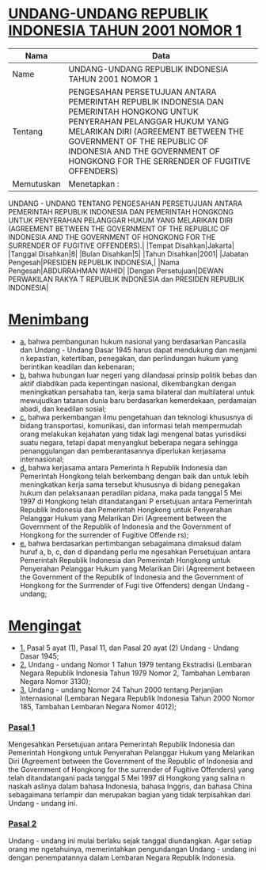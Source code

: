 # [UNDANG-UNDANG REPUBLIK INDONESIA TAHUN 2001 NOMOR 1](http://example.org/legal/peraturan/uu/2001/1)

| Nama | Data |
| ------ | ----- |
|Name|UNDANG-UNDANG REPUBLIK INDONESIA TAHUN 2001 NOMOR 1|
|Tentang| PENGESAHAN PERSETUJUAN ANTARA PEMERINTAH REPUBLIK INDONESIA DAN PEMERINTAH HONGKONG UNTUK PENYERAHAN PELANGGAR HUKUM YANG MELARIKAN DIRI (AGREEMENT BETWEEN THE GOVERNMENT OF THE REPUBLIC OF INDONESIA AND THE GOVERNMENT OF HONGKONG FOR THE SERRENDER OF FUGITIVE OFFENDERS)|
|Memutuskan|Menetapkan :
UNDANG - UNDANG TENTANG PENGESAHAN PERSETUJUAN ANTARA PEMERINTAH REPUBLIK
INDONESIA DAN PEMERINTAH HONGKONG UNTUK PENYERAHAN PELANGGAR HUKUM YANG
MELARIKAN DIRI (AGREEMENT BETWEEN THE GOVERNMENT OF THE REPUBLIC OF INDONESIA
AND THE GOVERNMENT OF HONGKONG FOR THE SURRENDER OF FUGITIVE OFFENDERS).|
|Tempat Disahkan|Jakarta|
|Tanggal Disahkan|8|
|Bulan Disahkan|5|
|Tahun Disahkan|2001|
|Jabatan Pengesah|PRESIDEN REPUBLIK INDONESIA,|
|Nama Pengesah|ABDURRAHMAN WAHID|
|Dengan Persetujuan|DEWAN PERWAKILAN RAKYA T
REPUBLIK INDONESIA
dan
PRESIDEN REPUBLIK INDONESIA|
# [Menimbang](http://example.org/legal/peraturan/uu/2001/1/menimbang)

* [a.](http://example.org/legal/peraturan/uu/2001/1/menimbang/huruf/a) bahwa pembangunan hukum nasional yang berdasarkan Pancasila dan Undang - Undang Dasar 1945 harus dapat mendukung dan menjami n kepastian, ketertiban, penegakan, dan perlindungan hukum yang berintikan keadilan dan kebenaran;
* [b.](http://example.org/legal/peraturan/uu/2001/1/menimbang/huruf/b) bahwa hubungan luar negeri yang dilandasai prinsip politik bebas dan aktif diabdikan pada kepentingan nasional, dikembangkan dengan meningkatkan persahaba tan, kerja sama bilateral dan multilateral untuk mewujudkan tatanan dunia baru berdasarkan kemerdekaan, perdamaian abadi, dan keadilan sosial;
* [c.](http://example.org/legal/peraturan/uu/2001/1/menimbang/huruf/c) bahwa perkembangan ilmu pengetahuan dan teknologi khususnya di bidang transportasi, komunikasi, dan informasi telah mempermudah orang melakukan kejahatan yang tidak lagi mengenal batas yurisdiksi suatu negara, tetapi dapat menyangkut beberapa negara sehingga penanggulangan dan pemberantasannya diperlukan kerjasama internasional;
* [d.](http://example.org/legal/peraturan/uu/2001/1/menimbang/huruf/d) bahwa kerjasama antara Pemerinta h Republik Indonesia dan Pemerintah Hongkong telah berkembang dengan baik dan untuk lebih meningkatkan kerja sama tersebut khususnya di bidang penegakan hukum dan pelaksanaan peradilan pidana, maka pada tanggal 5 Mei 1997 di Hongkong telah ditandatangani P ersetujuan antara Pemerintah Republik Indonesia dan Pemerintah Hongkong untuk Penyerahan Pelanggar Hukum yang Melarikan Diri (Agreement between the Government of the Republik of Indonesia and the Government of Hongkong for the surrender of Fugitive Offende rs);
* [e.](http://example.org/legal/peraturan/uu/2001/1/menimbang/huruf/e) bahwa berdasarkan pertimbangan sebagaimana dimaksud dalam huruf a, b, c, dan d dipandang perlu me ngesahkan Persetujuan antara Pemerintah Republik Indonesia dan Pemerintah Hongkong untuk Penyerahan Pelanggar Hukum yang Melarikan Diri (Agreement between the Government of the Republik of Indonesia and the Government of Hongkong for the Surrrender of Fugi tive Offenders) dengan Undang - undang;
# [Mengingat](http://example.org/legal/peraturan/uu/2001/1/mengingat)

* [1.](http://example.org/legal/peraturan/uu/2001/1/mengingat/huruf/0001) Pasal 5 ayat (1), Pasal 11, dan Pasal 20 ayat (2) Undang - Undang Dasar 1945;
* [2.](http://example.org/legal/peraturan/uu/2001/1/mengingat/huruf/0002) Undang - undang Nomor 1 Tahun 1979 tentang Ekstradisi (Lembaran Negara Republik Indonesia Tahun 1979 Nomor 2, Tambahan Lembaran Negara Nomor 3130);
* [3.](http://example.org/legal/peraturan/uu/2001/1/mengingat/huruf/0003) Undang - undang Nomor 24 Tahun 2000 tentang Perjanjian Internasional (Lembaran Negara Republik Indonesia Tahun 2000 Nomor 185, Tambahan Lembaran Negara Nomor 4012);

### [Pasal 1](http://example.org/legal/peraturan/uu/2001/1/pasal/0001)
Mengesahkan Persetujuan antara Pemerintah Republik Indonesia dan Pemerintah Hongkong untuk Penyerahan Pelanggar Hukum yang Melarikan Diri (Agreement between the Government of the Republic of Indonesia and the Government of Hongkong for the surrender of Fugitive Offenders) yang telah ditandatangani pada tanggal 5 Mei 1997 di Hongkong yang salina n naskah aslinya dalam bahasa Indonesia, bahasa Inggris, dan bahasa China sebagaimana terlampir dan merupakan bagian yang tidak terpisahkan dari Undang - undang ini.


### [Pasal 2](http://example.org/legal/peraturan/uu/2001/1/pasal/0002)
Undang - undang ini mulai berlaku sejak tanggal diundangkan. Agar setiap orang me ngetahuinya, memerintahkan pengundangan Undang - undang ini dengan penempatannya dalam Lembaran Negara Republik Indonesia.
